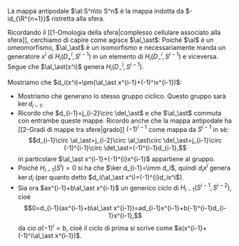 La mappa antipodale $\al:S^n\to S^n$ è la mappa indotta da $-id_{\R^{n+1}}$ ristretta alla sfera.

Ricordando il [[1-Omologia della sfera|complesso cellulare associato alla sfera]], cerchiamo di capire come agisce $\al_\ast$:
Poiché $\al$ è un omeomorfismo, $\al_\ast$ è un isomorfismo e necessariamente manda un generatore $x^i$ di $H_i(D^i_+,S^{i-1})$ in un elemento di $H_i(D^i_-,S^{i-1})$ e viceversa. Segue che $\al_\ast(x^i)$ genera $H_i(D^i_-,S^{i-1})$.

Mostriamo che $d_i(x^i)=\pm(\al_\ast x^{i-1}+(-1)^ix^{i-1})$:
- Mostriamo che generano lo stesso gruppo ciclico. Questo gruppo sarà $\ker d_{i-1}$.
- Ricordo che $d_{i-1}=j_{i-2}\circ \del_\ast$ e che $\al_\ast$ commuta con entrambe queste mappe. Ricordo anche che la mappa antipodale ha [[2-Gradi di mappe tra sfere|grado]] $(-1)^{i-1}$ come mappa da $S^{i-1}$ in sè:$$d_{i-1}\circ \al_\ast=j_{i-2}\circ \al_\ast\circ \del_\ast=j_{i-1}\circ (-1)^{i-1}\circ \del_\ast=(-1)^{i-1}d_{i-1},$$in particolare $\al_\ast x^{i-1}+(-1)^{i}x^{i-1}$ appartiene al gruppo.
- Poiché $H_{i-1}(S^i)=0$ si ha che $\ker d_{i-1}=\imm d_i$, quindi $d_ix^i$ genera $\ker d_i$ (per quanto detto $d_i(\al_\ast x^i)=(-1)^{i}d_ix^i$).
- Sia ora $ax^{i-1}+b\al_\ast x^{i-1}$ un generico ciclo di $H_{i-1}(S^{i-1},S^{i-2})$, cioè$$0=d_{i-1}(ax^{i-1}+b\al_\ast x^{i-1})=ad_{i-1}x^{i-1}+b(-1)^{i-1}d_{i-1}x^{i-1},$$da cio $a(-1)^i=b$, cioè il ciclo di prima si scrive come $a(x^{i-1}+(-1)^i\al_\ast x^{i-1})$.